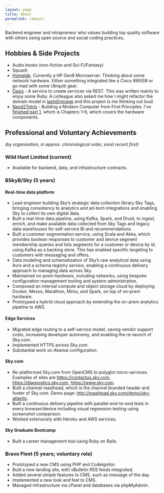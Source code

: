 ```yaml
---
layout: page
title: About
permalink: /about/
---
```


Backend engineer and intrapreneur who values building top quality software with others using open source and social coding practices.

Hobbies & Side Projects
-----------------------

* Audio books (non-fiction and Sci-Fi/Fantasy)
* Squash
* [Homelab](https://www.reddit.com/r/homelab/). Currently a HP Gen8 Microserver.
  Thinking about some network hardware. Either something integrated like a Cisco
  890ISR or go mad with some Ubiquiti gear.
* [Oasis](https://github.com/robertmackenzie/oasis) - A service to create services via REST. This was written mainly to enjoy some Ruby. A colleague also asked me how I might refactor the domain model in [lashd/mirage](https://github.com/lashd/mirage) and this project is me thinking out loud.
* [Nand2Tetris](http://www.nand2tetris.org/) - Building a Modern Computer from First Principles. I've [finished part 1](https://github.com/robertmackenzie/nand2tetris), which is Chapters 1-6, which covers the hardware components.

Professional and Voluntary Achievements
---------------------------------------
*(by organisation, in approx. chronological order, most recent first)*

### Wild Hunt Limited (current)

* Available for backend, data, and infrastructure contracts.

### BSkyB/Sky (5 years)

#### Real-time data platform

* Lead engineer building Sky’s strategic data collection library Sky Tags, bringing consistency to analytics and ad-tech integrations and enabling Sky to collect its own digital data.
* Built a real-time data pipeline, using Kafka, Spark, and Druid, to ingest, enrich, and make available data collected from Sky Tags and legacy data warehouses for self-service BI and recommendations.
* Built a customer segmentation service, using Scala and Akka, which provides boolean responses to customer and device segment membership queries and lists segments for a customer or device by id, using Kafka as a backing store. This has enabled specific targeting to customers with messaging and offers.
* Data modeling and schematization of Sky’s raw analytical data using Avro and a schema registry service, enabling a continuous delivery approach to managing data across Sky.
* Maintained on-prem hardware, including networks, using bespoke configuration management tooling and system administration.
* Composed an internal compute and object storage cloud by deploying Docker, Mesos, Marathon, Minio, and Spark, on top of on-prem hardware.
* Prototyped a hybrid cloud approach by extending the on-prem analytics pipeline to AWS.

#### Edge Services

* Migrated edge routing to a self-service model, saving vendor support costs, increasing developer autonomy, and enabling the re-launch of Sky.com.
* Implemented HTTPS across Sky.com.
* Substantial work on Akamai configuration.

#### Sky.com

* Re-platformed Sky.com from OpenCMS to polyglot micro-services. Examples of sites are https://contactus.sky.com, https://diagnostics.sky.com, https://www.sky.com.
* Built a channel masthead, which is the channel branded header and footer of Sky.com. Demo page: http://masthead.sky.com/demo/sky-atlantic.
* Built a continuous delivery pipeline with parallel end-to-end tests in every browser/device including visual regression testing using screenshot comparison.
* Worked extensively with Heroku and AWS services.

#### Sky Graduate Bootcamp

* Built a career management tool using Ruby on Rails.

### Bravo Fleet (5 years; voluntary role)

* Prototyped a new CMS using PHP and CodeIgnitor.
* Built a new landing site, with vBulletin RSS feeds integrated.
* Added several simple features to CMS, such as message of the day.
* Implemented a new look and feel to CMS.
* Managed infrastructure via cPanel and databases via phpMyAdmin.

